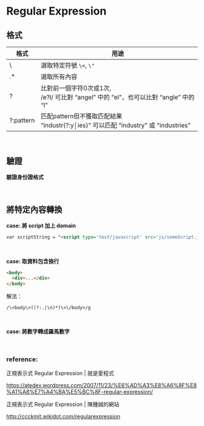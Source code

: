 # Regular Expression

## 格式

格式      | 用途
--------- | ----
\         | 選取特定符號 ``\<``, ``\"``
.*        | 選取所有內容
?         | 比對前一個字符0次或1次,<br /> /e?l/ 可比對 “angel” 中的 “el”，也可以比對 “angle” 中的 “l”
?:pattern | 匹配pattern但不獲取匹配結果 <br /> “industr(?:y│ies)" 可以匹配 ”industry" 或 "industries"

<br />

## 驗證

**驗證身份證格式**

<br />

## 將特定內容轉換

**case: 將 script 加上 domain**

```html
var scriptString = "<script type='text/javascript' src='js/someScript.js'></script>";

```

<br />

**case: 取資料包含換行**
```html
<body>
  <div>...</div>
</body>
```
解法：

```
/\<body\>((?:.|\n)*)\<\/body>/g
```

<br />

**case: 將數字轉成羅馬數字**

<br />

### reference:

正規表示式 Regular Expression | 就是愛程式

https://atedev.wordpress.com/2007/11/23/%E6%AD%A3%E8%A6%8F%E8%A1%A8%E7%A4%BA%E5%BC%8F-regular-expression/

正規表示式 Regular Expression | 陳鍾誠的網站

http://ccckmit.wikidot.com/regularexpression
